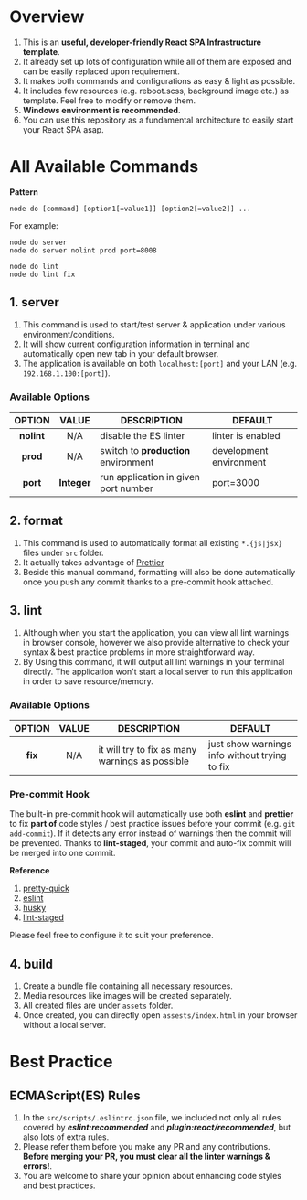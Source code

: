 # Overview
1. This is an **useful, developer-friendly React SPA Infrastructure template**.
2. It already set up lots of configuration while all of them are exposed and can be easily replaced upon requirement.
3. It makes both commands and configurations as easy & light as possible.
4. It includes few resources (e.g. reboot.scss, background image etc.) as template. Feel free to modify or remove them.
5. **Windows environment is recommended**.
6. You can use this repository as a fundamental architecture to easily start your React SPA asap.

# All Available Commands
**Pattern**
```
node do [command] [option1[=value1]] [option2[=value2]] ...
```
For example:
```
node do server
node do server nolint prod port=8008

node do lint
node do lint fix
```
  
## 1. server
1. This command is used to start/test server & application under various environment/conditions.
2. It will show current configuration information in terminal and automatically open new tab in your default browser.
3. The application is available on both `localhost:[port]` and your LAN (e.g. `192.168.1.100:[port]`).

### Available Options

| OPTION | VALUE | DESCRIPTION | DEFAULT |
| :---: | :---: | ------------- | ------------- |
| **nolint**  | N/A | disable the ES linter | linter is enabled |
| **prod**  | N/A | switch to **production** environment | development environment  |
| **port**  | **Integer** | run application in given port number | port=3000  |

## 2. format
1. This command is used to automatically format all existing `*.{js|jsx}` files under `src` folder.
2. It actually takes advantage of [Prettier](https://github.com/prettier/prettier)
3. Beside this manual command, formatting will also be done automatically once you push any commit thanks to a pre-commit hook attached.

## 3. lint
1. Although when you start the application, you can view all lint warnings in browser console, however we also provide alternative to check your syntax & best practice problems in more straightforward way.
2. By Using this command, it will output all lint warnings in your terminal directly. The application won't start a local server to run this application in order to save resource/memory.

### Available Options

| OPTION | VALUE | DESCRIPTION | DEFAULT |
| :---: | :---: | ------------- | ------------- |
| **fix**  | N/A | it will try to fix as many warnings as possible  | just show warnings info without trying to fix |

### Pre-commit Hook
The built-in pre-commit hook will automatically use both **eslint** and **prettier** to fix **part of** code styles / best practice issues before your commit (e.g. `git add-commit`).
If it detects any error instead of warnings then the commit will be prevented.
Thanks to **lint-staged**, your commit and auto-fix commit will be merged into one commit.

**Reference**

1. [pretty-quick](https://github.com/azz/pretty-quick)
2. [eslint](https://github.com/eslint/eslint)
3. [husky](https://github.com/typicode/husky)
4. [lint-staged](https://github.com/okonet/lint-staged)

Please feel free to configure it to suit your preference.

## 4. build
1. Create a bundle file containing all necessary resources.
2. Media resources like images will be created separately.
3. All created files are under `assets` folder.
4. Once created, you can directly open `assests/index.html` in your browser without a local server.

# Best Practice
## ECMAScript(ES) Rules
1. In the `src/scripts/.eslintrc.json` file, we included not only all rules covered by _**eslint:recommended**_ and _**plugin:react/recommended**_, but also lots of extra rules.
2. Please refer them before you make any PR and any contributions. **Before merging your PR, you must clear all the linter warnings & errors!**.
3. You are welcome to share your opinion about enhancing code styles and best practices.
